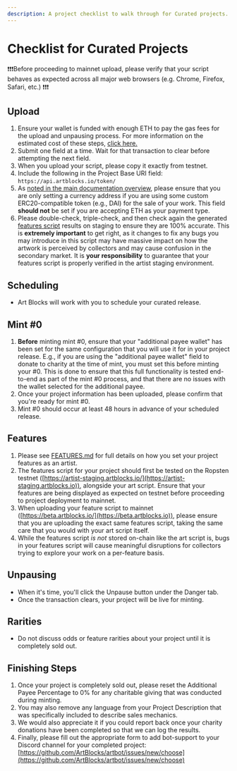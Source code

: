 ```yaml
---
description: A project checklist to walk through for Curated projects.
---
```


# Checklist for Curated Projects

❗❗❗Before proceeding to mainnet upload, please verify that your script behaves as expected across all major web browsers (e.g. Chrome, Firefox, Safari, etc.) ❗❗❗

## Upload

1. Ensure your wallet is funded with enough ETH to pay the gas fees for the upload and unpausing process. For more information on the estimated cost of these steps, [click here.](https://docs.artblocks.io/creator-docs/creator-onboarding/readme#cost)
2. Submit one field at a time. Wait for that transaction to clear before attempting the next field.
3. When you upload your script, please copy it exactly from testnet.
4. Include the following in the Project Base URI field: `https://api.artblocks.io/token/`
5. As [noted in the main documentation overview](../#token), please ensure that you are only setting a currency address if you are using some custom ERC20-compatible token (e.g., DAI) for the sale of your work. This field **should not** be set if you are accepting ETH as your payment type.
6. Please double-check, triple-check, and then check again the generated [features script](../FEATURES.md) results on staging to ensure they are 100% accurate. This is **extremely important** to get right, as it changes to fix any bugs you may introduce in this script may have massive impact on how the artwork is perceived by collectors and may cause confusion in the secondary market. It is **your responsibility** to guarantee that your features script is properly verified in the artist staging environment.

## Scheduling

* Art Blocks will work with you to schedule your curated release.

## Mint #0

1. **Before** minting mint #0, ensure that your "additional payee wallet" has been set for the same configuration that you will use it for in your project release. E.g., if you are using the "additional payee wallet" field to donate to charity at the time of mint, you must set this before minting your #0. This is done to ensure that this full functionality is tested end-to-end as part of the mint #0 process, and that there are no issues with the wallet selected for the additional payee.
2. Once your project information has been uploaded, please confirm that you're ready for mint #0.
3. Mint #0 should occur at least 48 hours in advance of your scheduled release.

## Features

1. Please see [FEATURES.md](../FEATURES.md) for full details on how you set your project features as an artist.
2. The features script for your project should first be tested on the Ropsten testnet ([https://artist-staging.artblocks.io/](https://artist-staging.artblocks.io)), alongside your art script. Ensure that your features are being displayed as expected on testnet before proceeding to project deployment to mainnet.
3. When uploading your feature script to mainnet ([https://beta.artblocks.io/](https://beta.artblocks.io)), please ensure that you are uploading the exact same features script, taking the same care that you would with your art script itself.
4. While the features script _is not_ stored on-chain like the art script is, bugs in your features script will cause meaningful disruptions for collectors trying to explore your work on a per-feature basis.

## Unpausing

* When it's time, you'll click the Unpause button under the Danger tab.
* Once the transaction clears, your project will be live for minting.

## Rarities

* Do not discuss odds or feature rarities about your project until it is completely sold out.

## Finishing Steps

1. Once your project is completely sold out, please reset the Additional Payee Percentage to 0% for any charitable giving that was conducted during minting.
2. You may also remove any language from your Project Description that was specifically included to describe sales mechanics.
3. We would also appreciate it if you could report back once your charity donations have been completed so that we can log the results.
4. Finally, please fill out the appropriate form to add bot-support to your Discord channel for your completed project: [https://github.com/ArtBlocks/artbot/issues/new/choose](https://github.com/ArtBlocks/artbot/issues/new/choose)
